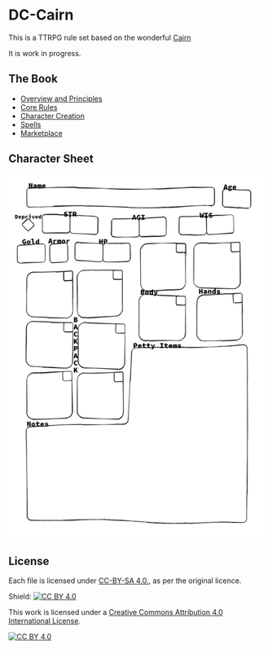 # DC-Cairn

This is a TTRPG rule set based on the wonderful [Cairn](https://cairnrpg.com/)

It is work in progress.

## The Book

- [Overview and Principles](/overview-and-principles.md)
- [Core Rules](/core-rules.md)
- [Character Creation](/character-creation.md)
- [Spells](/spells.md)
- [Marketplace](/marketplace.md)

## Character Sheet

![Character Sheet](./character_sheet/Cairn-CharacterSheet.png)

## License

Each file is licensed under [CC-BY-SA 4.0.](https://creativecommons.org/licenses/by-sa/4.0), as per the original licence.

Shield: [![CC BY 4.0][cc-by-shield]][cc-by]

This work is licensed under a
[Creative Commons Attribution 4.0 International License][cc-by].

[![CC BY 4.0][cc-by-image]][cc-by]

[cc-by]: http://creativecommons.org/licenses/by/4.0/
[cc-by-image]: https://i.creativecommons.org/l/by/4.0/88x31.png
[cc-by-shield]: https://img.shields.io/badge/License-CC%20BY%204.0-lightgrey.svg
